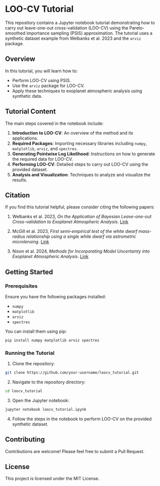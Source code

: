 # LOO-CV Tutorial

This repository contains a Jupyter notebook tutorial demonstrating how to carry out leave-one-out cross-validation (LOO-CV) using the Pareto-smoothed importance sampling (PSIS) approximation. The tutorial uses a synthetic dataset example from Welbanks et al. 2023 and the `arviz` package.

## Overview

In this tutorial, you will learn how to:
- Perform LOO-CV using PSIS.
- Use the `arviz` package for LOO-CV.
- Apply these techniques to exoplanet atmospheric analysis using synthetic data.

## Tutorial Content

The main steps covered in the notebook include:
1. **Introduction to LOO-CV**: An overview of the method and its applications.
2. **Required Packages**: Importing necessary libraries including `numpy`, `matplotlib`, `arviz`, and `spectres`.
3. **Generating Pointwise Log Likelihood**: Instructions on how to generate the required data for LOO-CV.
4. **Performing LOO-CV**: Detailed steps to carry out LOO-CV using the provided dataset.
5. **Analysis and Visualization**: Techniques to analyze and visualize the results.

## Citation

If you find this tutorial helpful, please consider citing the following papers:

1. Welbanks et al. 2023, *On the Application of Bayesian Leave-one-out Cross-validation to Exoplanet Atmospheric Analysis*. [Link](https://ui.adsabs.harvard.edu/abs/2023AJ....165..112W/abstract)

2. McGill et al. 2023, *First semi-empirical test of the white dwarf mass-radius relationship using a single white dwarf via astrometric microlensing*. [Link](https://ui.adsabs.harvard.edu/abs/2023MNRAS.520..259M/abstract)

3. Nixon et al. 2024, *Methods for Incorporating Model Uncertainty into Exoplanet Atmospheric Analysis*. [Link](https://ui.adsabs.harvard.edu/abs/2024ApJ...966..156N/abstract)

## Getting Started

### Prerequisites

Ensure you have the following packages installed:
- `numpy`
- `matplotlib`
- `arviz`
- `spectres`

You can install them using pip:
```bash
pip install numpy matplotlib arviz spectres
```

### Running the Tutorial

1. Clone the repository:
```bash
git clone https://github.com/your-username/loocv_tutorial.git
```

2. Navigate to the repository directory:
```bash
cd loocv_tutorial
```

3. Open the Jupyter notebook:
```bash
jupyter notebook loocv_tutorial.ipynb
```

4. Follow the steps in the notebook to perform LOO-CV on the provided synthetic dataset.

## Contributing

Contributions are welcome! Please feel free to submit a Pull Request.

## License

This project is licensed under the MIT License.
